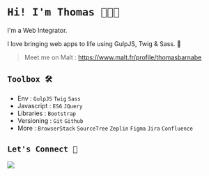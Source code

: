 # **`Hi! I'm Thomas 👨🏻‍💻`**

I'm a Web Integrator.

I love bringing web apps to life using GulpJS, Twig & Sass. 🌱

> Meet me on Malt : https://www.malt.fr/profile/thomasbarnabe

## **`Toolbox 🛠`**

- Env : `GulpJS` `Twig` `Sass`
- Javascript : `ES6` `JQuery`
- Libraries : `Bootstrap`
- Versioning : `Git` `Github`
- More : `BrowserStack` `SourceTree` `Zeplin` `Figma` `Jira` `Confluence`

## **`Let's Connect 🔗`**

[![](https://img.shields.io/badge/linkedin-%230077B5.svg?&style=for-the-badge&logo=linkedin&logoColor=white0e76a8)](https://www.linkedin.com/in/thomasbarnab%C3%A9/)
